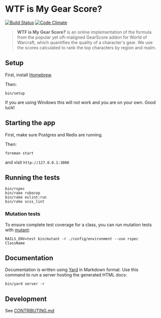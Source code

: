# WTF is My Gear Score?

[![Build Status](https://drone.xtian.us/api/badges/xtian/wtfismygearscore.com/status.svg)](https://drone.xtian.us/xtian/wtfismygearscore.com) [![Code Climate](https://codeclimate.com/github/xtian/wtfismygearscore.com/badges/gpa.svg)](https://codeclimate.com/github/xtian/wtfismygearscore.com)

> **WTF is My Gear Score?** is an online implementation of the formula from the popular yet oft-maligned GearScore addon for World of Warcraft, which quantifies the quality of a character's gear. We use the scores calculated to rank the top characters by region and realm.

## Setup

First, install [Homebrew](http://brew.sh).

Then:

```
bin/setup
```

If you are using Windows this will not work and you are on your own. Good luck!

## Starting the app

First, make sure Postgres and Redis are running.

Then:

```
foreman start
```

and visit `http://127.0.0.1:3000`

## Running the tests

```
bin/rspec
bin/rake rubocop
bin/rake eslint:run
bin/rake scss_lint
```

### Mutation tests

To ensure complete test coverage for a class, you can run mutation tests with [mutant](https://github.com/mbj/mutant):

```
RAILS_ENV=test bin/mutant -r ./config/environment --use rspec ClassName
```

## Documentation

Documentation is written using [Yard](http://yardoc.org) in Markdown format. Use this command to run a server hosting the generated HTML docs:

```
bin/yard server -r
```

## Development

See [CONTRIBUTING.md](CONTRIBUTING.md)
